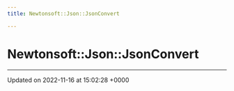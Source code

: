 ```yaml
---
title: Newtonsoft::Json::JsonConvert

---
```


# Newtonsoft::Json::JsonConvert








-------------------------------

Updated on 2022-11-16 at 15:02:28 +0000